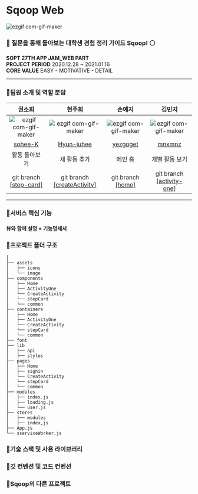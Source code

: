 # Sqoop Web
![ezgif com-gif-maker](https://user-images.githubusercontent.com/55784772/103595413-af25f880-4f3e-11eb-8821-8119d6b213cb.gif)

### 🔵 질문을 통해 돌아보는 대학생 경험 정리 가이드 Sqoop! ⚪️

  **SOPT 27TH APP JAM_WEB PART**
<br/>
 **PROJECT PERIOD**    2020.12.28 ~ 2021.01.16
<br/>
 **CORE VALUE**   EASY - MOTIVATIVE - DETAIL<br/>

***


### 🔵팀원 소개 및 역할 분담
|  권소희  |  현주희  |  손예지  |  김민지  |
| :------------------------------------------: | :--------------------------------------------: | :---------------------------------------------: | :-------------------------------------------: |
| ![ezgif com-gif-maker](https://user-images.githubusercontent.com/55784772/103595413-af25f880-4f3e-11eb-8821-8119d6b213cb.gif) | ![ezgif com-gif-maker](https://user-images.githubusercontent.com/55784772/103595413-af25f880-4f3e-11eb-8821-8119d6b213cb.gif) | ![ezgif com-gif-maker](https://user-images.githubusercontent.com/55784772/103595413-af25f880-4f3e-11eb-8821-8119d6b213cb.gif) | ![ezgif com-gif-maker](https://user-images.githubusercontent.com/55784772/103595413-af25f880-4f3e-11eb-8821-8119d6b213cb.gif)  |
| [sohee-K](https://github.com/sohee-K) | [Hyun-juhee](https://github.com/Hyun-juhee) | [yezgoget](https://github.com/yezgoget) | [mnxmnz](https://github.com/mnxmnz) |
| 활동 돌아보기 | 새 활동 추가 | 메인 홈 | 개별 활동 보기 |
| git branch [[step-card]](https://github.com/sqooop/sqoop-client/tree/step-card) | git branch [[createActivity]](https://github.com/sqooop/sqoop-client/tree/createActivity) | git branch [[home]](https://github.com/sqooop/sqoop-client/tree/home) | git branch [[activity-one]](https://github.com/sqooop/sqoop-client/tree/activity-one) |

***

### 🔵서비스 핵심 기능
#### 뷰와 함께 설명 + 기능명세서

### 🔵프로젝트 폴더 구조
```
│
├── assets
│   ├── icons
│   └── image
├── components
│   ├── Home
│   ├── ActivityOne
│   └── CreateActivity
│   └── stepCard
│   └── common
├── containers
│   ├── Home
│   ├── ActivityOne
│   └── CreateActivity
│   └── stepCard
│   └── common
├── font
├── lib
│   ├── api
│   ├── styles
├── pages
│   ├── Home
│   ├── signin
│   └── CreateActivity
│   └── stepCard
│   └── common
├── modules
│   ├── index.js
│   ├── loading.js
│   └── user.js
├── stores
│   ├── modules
│   ├── index,js
├── App.js
└── sserviceWorker.js
```

### 🔵기술 스택 및 사용 라이브러리
### 🔵깃 컨벤션 및 코드 컨벤션
### 🔵Sqoop의 다른 프로젝트
